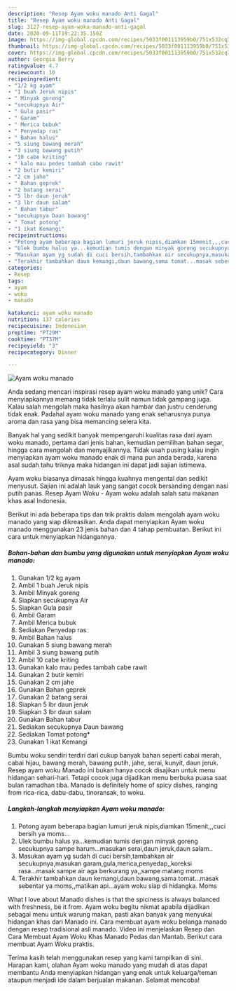 ```yaml
---
description: "Resep Ayam woku manado Anti Gagal"
title: "Resep Ayam woku manado Anti Gagal"
slug: 3127-resep-ayam-woku-manado-anti-gagal
date: 2020-09-11T19:22:35.150Z
image: https://img-global.cpcdn.com/recipes/5033f001113959b0/751x532cq70/ayam-woku-manado-foto-resep-utama.jpg
thumbnail: https://img-global.cpcdn.com/recipes/5033f001113959b0/751x532cq70/ayam-woku-manado-foto-resep-utama.jpg
cover: https://img-global.cpcdn.com/recipes/5033f001113959b0/751x532cq70/ayam-woku-manado-foto-resep-utama.jpg
author: Georgia Berry
ratingvalue: 4.7
reviewcount: 10
recipeingredient:
- "1/2 kg ayam"
- "1 buah Jeruk nipis"
- " Minyak goreng"
- "secukupnya Air"
- " Gula pasir"
- " Garam"
- " Merica bubuk"
- " Penyedap ras"
- " Bahan halus"
- "5 siung bawang merah"
- "3 siung bawang putih"
- "10 cabe kriting"
- " kalo mau pedes tambah cabe rawit"
- "2 butir kemiri"
- "2 cm jahe"
- " Bahan geprek"
- "2 batang serai"
- "5 lbr daun jeruk"
- "3 lbr daun salam"
- " Bahan tabur"
- "secukupnya Daun bawang"
- " Tomat potong"
- "1 ikat Kemangi"
recipeinstructions:
- "Potong ayam beberapa bagian lumuri jeruk nipis,diamkan 15menit,,,cuci bersih ya moms..."
- "Ulek bumbu halus ya...kemudian tumis dengan minyak goreng secukupnya sampe harum...masukan serai,daun jeruk,daun salam.."
- "Masukan ayam yg sudah di cuci bersih,tambahkan air secukupnya,masukan garam,gula,merica,penyedap,,koreksi rasa...masak sampe air aga berkurang ya,,sampe matang moms"
- "Terakhir tambahkan daun kemangi,daun bawang,sama tomat...masak sebentar ya moms,,matikan api...ayam woku siap di hidangka. Moms"
categories:
- Resep
tags:
- ayam
- woku
- manado

katakunci: ayam woku manado 
nutrition: 137 calories
recipecuisine: Indonesian
preptime: "PT29M"
cooktime: "PT37M"
recipeyield: "3"
recipecategory: Dinner

---
```



![Ayam woku manado](https://img-global.cpcdn.com/recipes/5033f001113959b0/751x532cq70/ayam-woku-manado-foto-resep-utama.jpg)

Anda sedang mencari inspirasi resep ayam woku manado yang unik? Cara menyiapkannya memang tidak terlalu sulit namun tidak gampang juga. Kalau salah mengolah maka hasilnya akan hambar dan justru cenderung tidak enak. Padahal ayam woku manado yang enak seharusnya punya aroma dan rasa yang bisa memancing selera kita.

Banyak hal yang sedikit banyak mempengaruhi kualitas rasa dari ayam woku manado, pertama dari jenis bahan, kemudian pemilihan bahan segar, hingga cara mengolah dan menyajikannya. Tidak usah pusing kalau ingin menyiapkan ayam woku manado enak di mana pun anda berada, karena asal sudah tahu triknya maka hidangan ini dapat jadi sajian istimewa.

Ayam woku biasanya dimasak hingga kuahnya mengental dan sedikit menyusut. Sajian ini adalah lauk yang sangat cocok bersanding dengan nasi putih panas. Resep Ayam Woku - Ayam woku adalah salah satu makanan khas asal Indonesia.


Berikut ini ada beberapa tips dan trik praktis dalam mengolah ayam woku manado yang siap dikreasikan. Anda dapat menyiapkan Ayam woku manado menggunakan 23 jenis bahan dan 4 tahap pembuatan. Berikut ini cara untuk menyiapkan hidangannya.

<!--inarticleads1-->

##### Bahan-bahan dan bumbu yang digunakan untuk menyiapkan Ayam woku manado:

1. Gunakan 1/2 kg ayam
1. Ambil 1 buah Jeruk nipis
1. Ambil  Minyak goreng
1. Siapkan secukupnya Air
1. Siapkan  Gula pasir
1. Ambil  Garam
1. Ambil  Merica bubuk
1. Sediakan  Penyedap ras
1. Ambil  Bahan halus
1. Gunakan 5 siung bawang merah
1. Ambil 3 siung bawang putih
1. Ambil 10 cabe kriting
1. Gunakan  kalo mau pedes tambah cabe rawit
1. Gunakan 2 butir kemiri
1. Gunakan 2 cm jahe
1. Gunakan  Bahan geprek
1. Gunakan 2 batang serai
1. Siapkan 5 lbr daun jeruk
1. Siapkan 3 lbr daun salam
1. Gunakan  Bahan tabur
1. Sediakan secukupnya Daun bawang
1. Sediakan  Tomat potong*
1. Gunakan 1 ikat Kemangi


Bumbu woku sendiri terdiri dari cukup banyak bahan seperti cabai merah, cabai hijau, bawang merah, bawang putih, jahe, serai, kunyit, daun jeruk. Resep ayam woku Manado ini bukan hanya cocok disajikan untuk menu hidangan sehari-hari. Tetapi cocok juga dijadikan menu berbuka puasa saat bulan ramadhan tiba. Manado is definitely home of spicy dishes, ranging from rica-rica, dabu-dabu, tinoransak, to woku. 

<!--inarticleads2-->

##### Langkah-langkah menyiapkan Ayam woku manado:

1. Potong ayam beberapa bagian lumuri jeruk nipis,diamkan 15menit,,,cuci bersih ya moms...
1. Ulek bumbu halus ya...kemudian tumis dengan minyak goreng secukupnya sampe harum...masukan serai,daun jeruk,daun salam..
1. Masukan ayam yg sudah di cuci bersih,tambahkan air secukupnya,masukan garam,gula,merica,penyedap,,koreksi rasa...masak sampe air aga berkurang ya,,sampe matang moms
1. Terakhir tambahkan daun kemangi,daun bawang,sama tomat...masak sebentar ya moms,,matikan api...ayam woku siap di hidangka. Moms


What I love about Manado dishes is that the spiciness is always balanced with freshness, be it from. Ayam woku begitu nikmat apabila dijadikan sebagai menu untuk warung makan, pasti akan banyak yang menyukai hidangan khas dari Manado ini. Cara membuat ayam woku belanga manado dengan resep tradisional asli manado. Video ini menjelaskan Resep dan Cara Membuat Ayam Woku Khas Manado Pedas dan Mantab. Berikut cara membuat Ayam Woku praktis. 

Terima kasih telah menggunakan resep yang kami tampilkan di sini. Harapan kami, olahan Ayam woku manado yang mudah di atas dapat membantu Anda menyiapkan hidangan yang enak untuk keluarga/teman ataupun menjadi ide dalam berjualan makanan. Selamat mencoba!

